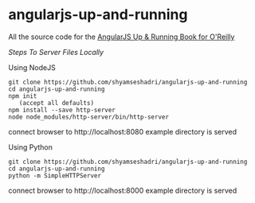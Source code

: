 angularjs-up-and-running
========================

All the source code for the [AngularJS Up &amp; Running Book for O'Reilly](http://shop.oreilly.com/product/0636920033486.do)

*Steps To Server Files Locally*

Using NodeJS
```
git clone https://github.com/shyamseshadri/angularjs-up-and-running
cd angularjs-up-and-running
npm init
   (accept all defaults)
npm install --save http-server
node node_modules/http-server/bin/http-server
```

connect browser to http://localhost:8080
example directory is served

Using Python

```
git clone https://github.com/shyamseshadri/angularjs-up-and-running
cd angularjs-up-and-running
python -m SimpleHTTPServer
```

connect browser to http://localhost:8000
example directory is served


